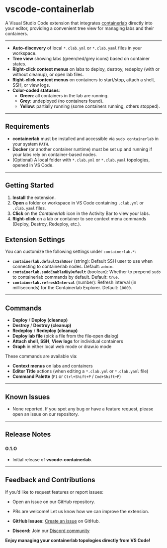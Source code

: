 # vscode-containerlab

A Visual Studio Code extension that integrates [containerlab](https://containerlab.dev/) directly into your editor, providing a convenient tree view for managing labs and their containers.

---

- **Auto-discovery** of local `*.clab.yml` or `*.clab.yaml` files in your workspace.
- **Tree view** showing labs (green/red/grey icons) based on container states.
- **Right-click context menus** on labs to deploy, destroy, redeploy (with or without cleanup), or open lab files.
- **Right-click context menus** on containers to start/stop, attach a shell, SSH, or view logs.
- **Color-coded statuses**:
  - **Green**: all containers in the lab are running.
  - **Grey**: undeployed (no containers found).
  - **Yellow**: partially running (some containers running, others stopped).


---

## Requirements

- **containerlab** must be installed and accessible via `sudo containerlab` in your system `PATH`.
- **Docker** (or another container runtime) must be set up and running if your labs rely on container-based nodes.
- (Optional) A local folder with `*.clab.yml` or `*.clab.yaml` topologies, opened in VS Code.

---

## Getting Started

1. **Install** the extension.
2. **Open** a folder or workspace in VS Code containing `.clab.yml` or `.clab.yaml` files.
3. **Click** on the _Containerlab_ icon in the Activity Bar to view your labs.
4. **Right-click** on a lab or container to see context menu commands (Deploy, Destroy, Redeploy, etc.).


## Extension Settings

You can customize the following settings under `containerlab.*`:

- **`containerlab.defaultSshUser`** (string): Default SSH user to use when connecting to containerlab nodes. Default: `admin`.
- **`containerlab.sudoEnabledByDefault`** (boolean): Whether to prepend `sudo` to containerlab commands by default. Default: `true`.
- **`containerlab.refreshInterval`** (number): Refresh interval (in milliseconds) for the Containerlab Explorer. Default: `10000`.

---

## Commands

- **Deploy** / **Deploy (cleanup)**  
- **Destroy** / **Destroy (cleanup)**  
- **Redeploy** / **Redeploy (cleanup)**  
- **Deploy lab file** (pick a file from the file‐open dialog)  
- **Attach shell**, **SSH**, **View logs** for individual containers  
- **Graph** in either local web mode or draw.io mode  

These commands are available via:
- **Context menus** on labs and containers
- **Editor Title** actions (when editing a `*.clab.yml` or `*.clab.yaml` file)
- **Command Palette** (`F1` or `Ctrl+Shift+P` / `Cmd+Shift+P`)

---

## Known Issues

- None reported. If you spot any bug or have a feature request, please open an issue on our repository.

---

## Release Notes

### 0.1.0

- Initial release of **vscode-containerlab**.  


---

## Feedback and Contributions

If you’d like to request features or report issues:
- Open an issue on our GitHub repository.
- PRs are welcome! Let us know how we can improve the extension.

- **GitHub Issues:** [Create an issue](https://github.com/srl-labs/vscode-containerlab/issues) on GitHub.
- **Discord:** Join our [Discord community](https://discord.gg/vAyddtaEV9)

**Enjoy managing your containerlab topologies directly from VS Code!**
